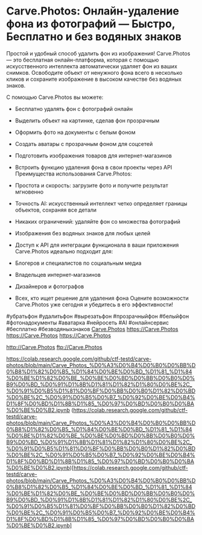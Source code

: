 
# Carve.Photos: Онлайн-удаление фона из фотографий — Быстро, Бесплатно и без водяных знаков

Простой и удобный способ удалить фон из изображения! Carve.Photos — это бесплатная онлайн-платформа, которая с помощью искусственного интеллекта автоматически удаляет фон из ваших снимков. Освободите объект от ненужного фона всего в несколько кликов и сохраните изображение в высоком качестве без водяных знаков.

С помощью Carve.Photos вы можете:

- Бесплатно удалять фон с фотографий онлайн
- Выделить объект на картинке, сделав фон прозрачным
- Оформить фото на документы с белым фоном
- Создать аватары с прозрачным фоном для соцсетей
- Подготовить изображения товаров для интернет-магазинов
- Встроить функцию удаления фона в свои проекты через API
Преимущества использования Carve.Photos:

- Простота и скорость: загрузите фото и получите результат мгновенно
- Точность AI: искусственный интеллект четко определяет границы объектов, сохраняя все детали
- Никаких ограничений: удаляйте фон со множества фотографий
- Изображения без водяных знаков для любых целей
- Доступ к API для интеграции функционала в ваши приложения
Carve.Photos идеально подходит для:

- Блогеров и специалистов по социальным медиа
- Владельцев интернет-магазинов
- Дизайнеров и фотографов
- Всех, кто ищет решение для удаления фона
Оцените возможности Carve.Photos уже сегодня и убедитесь в его эффективности!

#убратьфон #удалитьфон #вырезатьфон #прозрачныйфон #белыйфон #фотонадокументы #аватарка #нейросеть #AI #онлайнсервис #бесплатно #безводяныхзнаков [Carve.Photos](http://Carve.Photos) https://Carve.Photos https://Carve.Photos https://Carve.Photos

http://Carve.Photos ftp://Carve.Photos



https://colab.research.google.com/github/ctf-testd/carve-photos/blob/main/Carve_Photos_%D0%A3%D0%B4%D0%B0%D0%BB%D0%B8%D1%82%D0%B5_%D1%84%D0%BE%D0%BD_%D1%81_%D1%84%D0%BE%D1%82%D0%BE_%D0%BE%D0%BD%D0%BB%D0%B0%D0%B9%D0%BD_%D0%91%D1%8B%D1%81%D1%82%D1%80%D0%BE%2C_%D0%91%D0%B5%D1%81%D0%BF%D0%BB%D0%B0%D1%82%D0%BD%D0%BE%2C_%D0%91%D0%B5%D0%B7_%D0%92%D0%BE%D0%B4%D1%8F%D0%BD%D1%8B%D1%85_%D0%97%D0%BD%D0%B0%D0%BA%D0%BE%D0%B2.ipynb
(https://colab.research.google.com/github/ctf-testd/carve-photos/blob/main/Carve_Photos_%D0%A3%D0%B4%D0%B0%D0%BB%D0%B8%D1%82%D0%B5_%D1%84%D0%BE%D0%BD_%D1%81_%D1%84%D0%BE%D1%82%D0%BE_%D0%BE%D0%BD%D0%BB%D0%B0%D0%B9%D0%BD_%D0%91%D1%8B%D1%81%D1%82%D1%80%D0%BE%2C_%D0%91%D0%B5%D1%81%D0%BF%D0%BB%D0%B0%D1%82%D0%BD%D0%BE%2C_%D0%91%D0%B5%D0%B7_%D0%92%D0%BE%D0%B4%D1%8F%D0%BD%D1%8B%D1%85_%D0%97%D0%BD%D0%B0%D0%BA%D0%BE%D0%B2.ipynb)[https://colab.research.google.com/github/ctf-testd/carve-photos/blob/main/Carve_Photos_%D0%A3%D0%B4%D0%B0%D0%BB%D0%B8%D1%82%D0%B5_%D1%84%D0%BE%D0%BD_%D1%81_%D1%84%D0%BE%D1%82%D0%BE_%D0%BE%D0%BD%D0%BB%D0%B0%D0%B9%D0%BD_%D0%91%D1%8B%D1%81%D1%82%D1%80%D0%BE%2C_%D0%91%D0%B5%D1%81%D0%BF%D0%BB%D0%B0%D1%82%D0%BD%D0%BE%2C_%D0%91%D0%B5%D0%B7_%D0%92%D0%BE%D0%B4%D1%8F%D0%BD%D1%8B%D1%85_%D0%97%D0%BD%D0%B0%D0%BA%D0%BE%D0%B2.ipynb]
